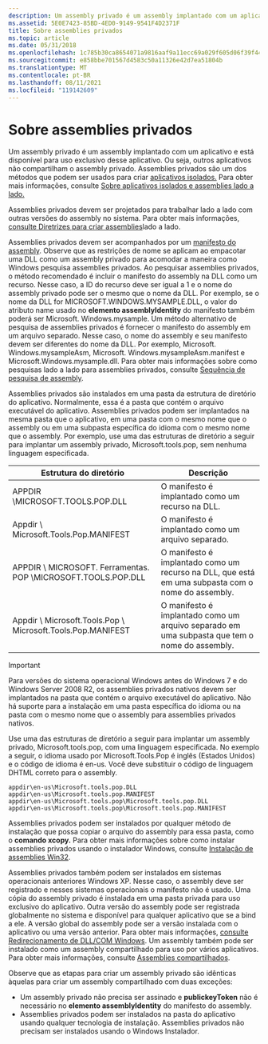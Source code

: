 ```yaml
---
description: Um assembly privado é um assembly implantado com um aplicativo e está disponível para uso exclusivo desse aplicativo.
ms.assetid: 5E0E7423-85BD-4ED0-9149-9541F4D2371F
title: Sobre assemblies privados
ms.topic: article
ms.date: 05/31/2018
ms.openlocfilehash: 1c785b30ca8654071a9816aaf9a11ecc69a029f605d06f39f44a6a490a2a7aef
ms.sourcegitcommit: e858bbe701567d4583c50a11326e42d7ea51804b
ms.translationtype: MT
ms.contentlocale: pt-BR
ms.lasthandoff: 08/11/2021
ms.locfileid: "119142609"
---
```

# <a name="about-private-assemblies"></a>Sobre assemblies privados

Um assembly privado é um assembly implantado com um aplicativo e está disponível para uso exclusivo desse aplicativo. Ou seja, outros aplicativos não compartilham o assembly privado. Assemblies privados são um dos métodos que podem ser usados para criar [aplicativos isolados.](isolated-applications.md) Para obter mais informações, consulte [Sobre aplicativos isolados e assemblies lado a lado.](about-isolated-applications-and-side-by-side-assemblies.md)

Assemblies privados devem ser projetados para trabalhar lado a lado com outras versões do assembly no sistema. Para obter mais informações, [consulte Diretrizes para criar assemblies](guidelines-for-creating-side-by-side-assemblies.md)lado a lado.

Assemblies privados devem ser acompanhados por um [manifesto do assembly](assembly-manifests.md). Observe que as restrições de nome se aplicam ao empacotar uma DLL como um assembly privado para acomodar a maneira como Windows pesquisa assemblies privados. Ao pesquisar assemblies privados, o método recomendado é incluir o manifesto do assembly na DLL como um recurso. Nesse caso, a ID do recurso deve ser igual a 1 e o nome do assembly privado pode ser o mesmo que o nome da DLL. Por exemplo, se o nome da DLL for MICROSOFT.WINDOWS.MYSAMPLE.DLL, o valor do atributo name usado no **elemento assemblyIdentity** do manifesto também poderá ser Microsoft. Windows.mysample. Um método alternativo de pesquisa de assemblies privados é fornecer o manifesto do assembly em um arquivo separado. Nesse caso, o nome do assembly e seu manifesto devem ser diferentes do nome da DLL. Por exemplo, Microsoft. Windows.mysampleAsm, Microsoft. Windows.mysampleAsm.manifest e Microsoft.Windows.mysample.dll. Para obter mais informações sobre como pesquisas lado a lado para assemblies privados, consulte [Sequência de pesquisa de assembly](assembly-searching-sequence.md).

Assemblies privados são instalados em uma pasta da estrutura de diretório do aplicativo. Normalmente, essa é a pasta que contém o arquivo executável do aplicativo. Assemblies privados podem ser implantados na mesma pasta que o aplicativo, em uma pasta com o mesmo nome que o assembly ou em uma subpasta específica do idioma com o mesmo nome que o assembly. Por exemplo, use uma das estruturas de diretório a seguir para implantar um assembly privado, Microsoft.tools.pop, sem nenhuma linguagem especificada.



| Estrutura do diretório                                       | Descrição                                                                                            |
|-----------------------------------------------------------|--------------------------------------------------------------------------------------------------------|
| APPDIR \\MICROSOFT.TOOLS.POP.DLL                           | O manifesto é implantado como um recurso na DLL.                                                     |
| Appdir \\ Microsoft.Tools.Pop.MANIFEST                      | O manifesto é implantado como um arquivo separado.                                                           |
| APPDIR \\ MICROSOFT. Ferramentas. POP \\MICROSOFT.TOOLS.POP.DLL      | O manifesto é implantado como um recurso na DLL, que está em uma subpasta com o nome do assembly. |
| Appdir \\ Microsoft.Tools.Pop \\ Microsoft.Tools.Pop.MANIFEST | O manifesto é implantado como um arquivo separado em uma subpasta que tem o nome do assembly.                 |



 

> [!IMPORTANT]
>
> Para versões do sistema operacional Windows antes do Windows 7 e do Windows Server 2008 R2, os assemblies privados nativos devem ser implantados na pasta que contém o arquivo executável do aplicativo. Não há suporte para a instalação em uma pasta específica do idioma ou na pasta com o mesmo nome que o assembly para assemblies privados nativos.

 

Use uma das estruturas de diretório a seguir para implantar um assembly privado, Microsoft.tools.pop, com uma linguagem especificada. No exemplo a seguir, o idioma usado por Microsoft.Tools.Pop é inglês (Estados Unidos) e o código de idioma é en-us. Você deve substituir o código de linguagem DHTML correto para o assembly.

``` syntax
appdir\en-us\Microsoft.tools.pop.DLL
appdir\en-us\Microsoft.tools.pop.MANIFEST
appdir\en-us\Microsoft.tools.pop\Microsoft.tools.pop.DLL
appdir\en-us\Microsoft.tools.pop\Microsoft.tools.pop.MANIFEST
```

Assemblies privados podem ser instalados por qualquer método de instalação que possa copiar o arquivo do assembly para essa pasta, como o **comando xcopy.** Para obter mais informações sobre como instalar assemblies privados usando o instalador Windows, consulte [Instalação de assemblies Win32](../msi/installation-of-win32-assemblies.md).

Assemblies privados também podem ser instalados em sistemas operacionais anteriores Windows XP. Nesse caso, o assembly deve ser registrado e nesses sistemas operacionais o manifesto não é usado. Uma cópia do assembly privado é instalada em uma pasta privada para uso exclusivo do aplicativo. Outra versão do assembly pode ser registrada globalmente no sistema e disponível para qualquer aplicativo que se a bind a ele. A versão global do assembly pode ser a versão instalada com o aplicativo ou uma versão anterior. Para obter mais informações, [consulte Redirecionamento de DLL/COM Windows](dll-com-redirection-on-windows.md). Um assembly também pode ser instalado como um assembly compartilhado para uso por vários aplicativos. Para obter mais informações, consulte [Assemblies compartilhados](/windows/desktop/Msi/shared-assemblies).

Observe que as etapas para criar um assembly privado são idênticas àquelas para criar um assembly compartilhado com duas exceções:

-   Um assembly privado não precisa ser assinado e **publickeyToken** não é necessário no **elemento assemblyIdentity** do manifesto do assembly.
-   Assemblies privados podem ser instalados na pasta do aplicativo usando qualquer tecnologia de instalação. Assemblies privados não precisam ser instalados usando o Windows Instalador.

 

 
